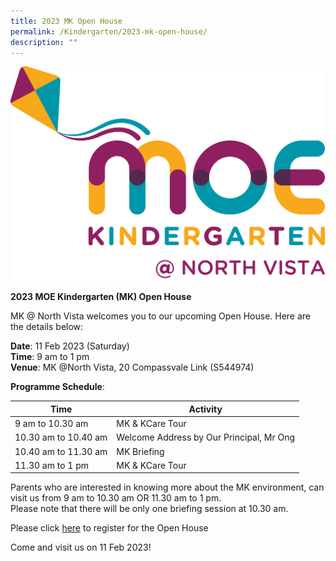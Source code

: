 ```yaml
---
title: 2023 MK Open House
permalink: /Kindergarten/2023-mk-open-house/
description: ""
---
```

![](/images/MK/MKNV%20Pantone.png)



**2023 MOE Kindergarten (MK) Open House**

MK @ North Vista welcomes you to our upcoming Open House. Here are the details below:

**Date**: 11 Feb 2023 (Saturday) <br>
**Time**: 9 am to 1 pm <br>
**Venue**: MK @North Vista, 20 Compassvale Link (S544974)


**Programme Schedule**: 


| Time | Activity |  
| -------- | -------- | 
| 9 am to 10.30 am   | MK & KCare Tour    | 
| 10.30 am to 10.40 am      | Welcome Address by Our Principal, Mr Ong     |  
| 10.40 am to 11.30 am   | MK Briefing    |  
| 11.30 am to 1 pm     | MK & KCare Tour     |  


Parents who are interested in knowing more about the MK environment, can visit us from 9 am to 10.30 am OR 11.30 am to 1 pm. <br>Please note that there will be only one briefing session at 10.30 am.

Please click [here](https://www.eventbrite.com/e/2023-mk-open-house-tickets-505734434307?utm_campaign=open+house+&utm_medium=email&utm_source=PMKs) to register for the Open House 

Come and visit us on 11 Feb 2023!